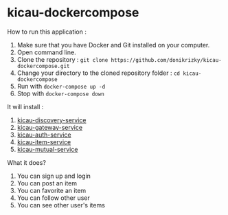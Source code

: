 # kicau-dockercompose

How to run this application :
1.	Make sure that you have Docker and Git installed on your computer.
2.	Open command line.
3.	Clone the repository : ```git clone https://github.com/donikrizky/kicau-dockercompose.git```
4.	Change your directory to the cloned repository folder : ```cd kicau-dockercompose```
5.  Run with ```docker-compose up -d```
6.  Stop with ```docker-compose down```

It will install :
1.  [kicau-discovery-service](https://github.com/donikrizky/kicau-discovery-service)
2.  [kicau-gateway-service](https://github.com/donikrizky/kicau-gateway-service)
3.  [kicau-auth-service](https://github.com/donikrizky/kicau-auth-service)
4.  [kicau-item-service](https://github.com/donikrizky/kicau-item-service)
5.  [kicau-mutual-service](https://github.com/donikrizky/kicau-mutual-service)

What it does?
1. You can sign up and login
2. You can post an item
3. You can favorite an item
4. You can follow other user
5. You can see other user's items

